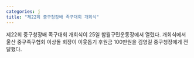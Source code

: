 ```yaml
---
categories: j
title: "제22회 중구청장배 족구대회 개회식"
---
```

제22회 중구청장배 족구대회 개회식이 25일 함월구민운동장에서 열렸다. 개회식에서 울산 중구족구협회 이상돌 회장이 이웃돕기 후원금 100만원을 김영길 중구청장에게 전달했다.